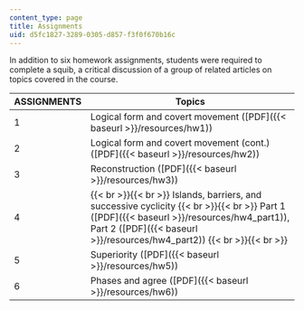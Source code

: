 ```yaml
---
content_type: page
title: Assignments
uid: d5fc1827-3289-0305-d857-f3f0f670b16c
---
```


In addition to six homework assignments, students were required to complete a squib, a critical discussion of a group of related articles on topics covered in the course.

| ASSIGNMENTS | Topics |
| --- | --- |
| 1 | Logical form and covert movement ([PDF]({{< baseurl >}}/resources/hw1)) |
| 2 | Logical form and covert movement (cont.) ([PDF]({{< baseurl >}}/resources/hw2)) |
| 3 | Reconstruction ([PDF]({{< baseurl >}}/resources/hw3)) |
| 4 |  {{< br >}}{{< br >}} Islands, barriers, and successive cyclicity {{< br >}}{{< br >}} Part 1 ([PDF]({{< baseurl >}}/resources/hw4_part1)), Part 2 ([PDF]({{< baseurl >}}/resources/hw4_part2)) {{< br >}}{{< br >}}  |
| 5 | Superiority ([PDF]({{< baseurl >}}/resources/hw5)) |
| 6 | Phases and agree ([PDF]({{< baseurl >}}/resources/hw6))